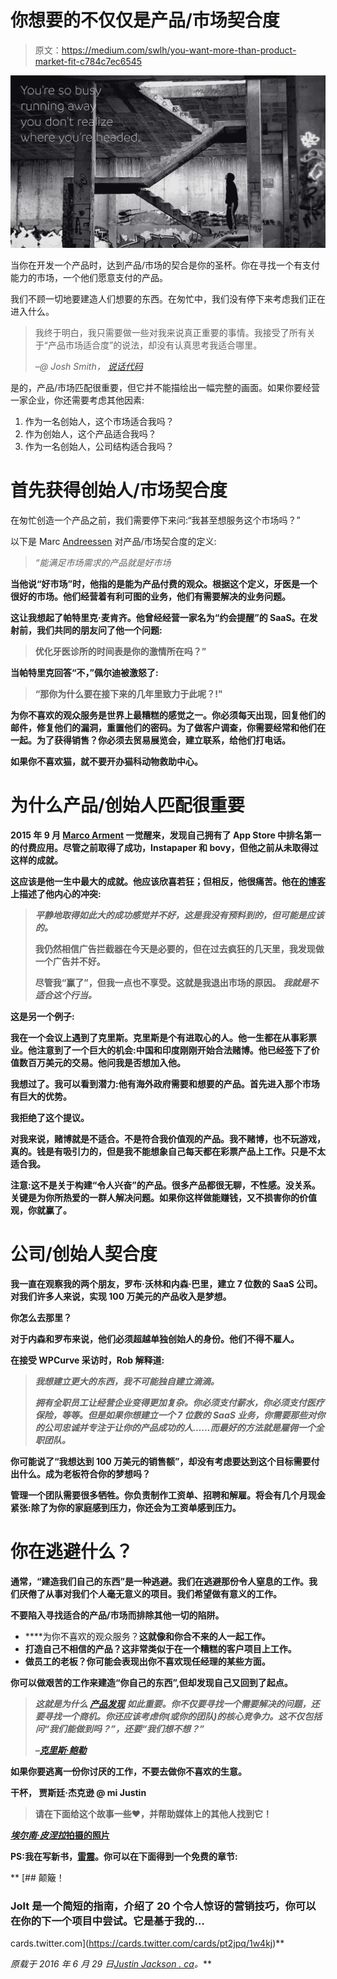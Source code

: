 # 你想要的不仅仅是产品/市场契合度

> 原文：<https://medium.com/swlh/you-want-more-than-product-market-fit-c784c7ec6545>

![](img/b23a8a87f528b4bb3813c172773ecf05.png)

当你在开发一个产品时，达到产品/市场的契合是你的圣杯。你在寻找一个有支付能力的市场，一个他们愿意支付的产品。

我们不顾一切地要建造人们想要的东西。在匆忙中，我们没有停下来考虑我们正在进入什么。

> 我终于明白，我只需要做一些对我来说真正重要的事情。我接受了所有关于“产品市场适合度”的说法，却没有认真思考我适合哪里。
> 
> *–@ Josh Smith，* [*说话代码*](http://talkingcode.com/)

是的，产品/市场匹配很重要，但它并不能描绘出一幅完整的画面。如果你要经营一家企业，你还需要考虑其他因素:

1.  作为一名创始人，这个市场适合我吗？
2.  作为创始人，这个产品适合我吗？
3.  作为一名创始人，公司结构适合我吗？

# 首先获得创始人/市场契合度

在匆忙创造一个产品之前，我们需要停下来问:“我甚至想服务这个市场吗？”

以下是 Marc [Andreessen](https://medium.com/u/df45fd4a749d?source=post_page-----c784c7ec6545--------------------------------) 对产品/市场契合度的定义:

> *“能满足市场需求的产品就是好市场*

**当他说“好市场”时，他指的是能为产品付费的观众。根据这个定义，牙医是一个很好的市场。他们经营着有利可图的业务，他们有需要解决的业务问题。**

**这让我想起了帕特里克·麦肯齐。他曾经经营一家名为“约会提醒”的 SaaS。在发射前，我们共同的朋友问了他一个问题:**

> **优化牙医诊所的时间表是你的激情所在吗？”**

**当帕特里克回答“不，”佩尔迪被激怒了:**

> **“那你为什么要在接下来的几年里致力于此呢？!"**

**为你不喜欢的观众服务是世界上最糟糕的感觉之一。你必须每天出现，回复他们的邮件，修复他们的漏洞，重置他们的密码。为了做客户调查，你需要经常和他们在一起。为了获得销售？你必须去贸易展览会，建立联系，给他们打电话。**

**如果你不喜欢猫，就不要开办猫科动物救助中心。**

# **为什么产品/创始人匹配很重要**

**2015 年 9 月 [Marco Arment](https://medium.com/u/b263e50a8bd7?source=post_page-----c784c7ec6545--------------------------------) 一觉醒来，发现自己拥有了 App Store 中排名第一的付费应用。尽管之前取得了成功，Instapaper 和 bovy，但他之前从未取得过这样的成就。**

**这应该是他一生中最大的成就。他应该欣喜若狂；但相反，他很痛苦。他在[的博客](https://marco.org/2015/09/18/just-doesnt-feel-good)上描述了他内心的冲突:**

> ***平静地取得如此大的成功感觉并不好，这是我没有预料到的，但可能是应该的。***
> 
> **我仍然相信广告拦截器在今天是必要的，但在过去疯狂的几天里，我发现做一个广告并不好。**
> 
> **尽管我“赢了”，但我一点也不享受。这就是我退出市场的原因。 ***我就是不适合这个行当。*****

**这是另一个例子:**

**我在一个会议上遇到了克里斯。克里斯是个有进取心的人。他一生都在从事彩票业。他注意到了一个巨大的机会:中国和印度刚刚开始合法赌博。他已经签下了价值数百万美元的交易。他问我是否想加入他。**

**我想过了。我可以看到潜力:他有海外政府需要和想要的产品。首先进入那个市场有巨大的优势。**

**我拒绝了这个提议。**

**对我来说，赌博就是不适合。不是符合我价值观的产品。我不赌博，也不玩游戏，真的。钱是有吸引力的，但是我不能想象自己每天都在彩票产品上工作。只是不太适合我。**

**注意:这不是关于构建“令人兴奋”的产品。很多产品都很无聊，不性感。没关系。关键是为你所热爱的一群人解决问题。如果你这样做能赚钱，又不损害你的价值观，你就赢了。**

# **公司/创始人契合度**

**我一直在观察我的两个朋友，罗布·沃林和内森·巴里，建立 7 位数的 SaaS 公司。对我们许多人来说，实现 100 万美元的产品收入是梦想。**

**你怎么去那里？**

**对于内森和罗布来说，他们必须超越单独创始人的身份。他们不得不雇人。**

**在接受 WPCurve 采访时，Rob 解释道:**

> ***我想建立更大的东西，我不可能独自建立滴滴。***
> 
> ***拥有全职员工让经营企业变得更加复杂。你必须支付薪水，你必须支付医疗保险，等等。但是如果你想建立一个 7 位数的 SaaS 业务，你需要那些对你的公司忠诚并专注于让你的产品成功的人……而最好的方法就是雇佣一个全职团队。***

**你可能说了“我想达到 100 万美元的销售额”，却没有考虑要达到这个目标需要付出什么。成为老板符合你的梦想吗？**

**管理一个团队需要很多牺牲。你负责制作工资单、招聘和解雇。将会有几个月现金紧张:除了为你的家庭感到压力，你还会为工资单感到压力。**

# **你在逃避什么？**

**通常，“建造我们自己的东西”是一种逃避。我们在逃避那份令人窒息的工作。我们厌倦了从事对我们个人毫无意义的项目。我们希望做有意义的工作。**

**不要陷入寻找适合的产品/市场而排除其他一切的陷阱。**

*   ****为你不喜欢的观众服务？**这就像和你合不来的人一起工作。**
*   ****打造自己不相信的产品？这非常类似于在一个糟糕的客户项目上工作。****
*   ****做员工的老板？你可能会表现出你不喜欢现任经理的某些方面。****

**你可以做艰苦的工作来建造“你自己的东西”,但却发现自己又回到了起点。**

> ***这就是为什么* [*产品发现*](http://alistapart.com/article/usable-yet-useless-why-every-business-needs-product-discovery) *如此重要。你不仅要寻找一个需要解决的问题，还要寻找一个商机。你还应该考虑你(或你的团队)的核心竞争力。这不仅包括问“我们能做到吗？”，还要“我们想不想？”***
> 
> ***–*[*克里斯·鲍勒*](https://medium.com/u/c923551f5303?source=post_page-----c784c7ec6545--------------------------------)**

**如果你要逃离一份你讨厌的工作，不要去做你不喜欢的生意。**

**干杯，
贾斯廷·杰克逊
@ mi Justin**

> **请在下面给这个故事一些♥，并帮助媒体上的其他人找到它！**

**[*埃尔南·皮涅拉*拍摄的照片](https://www.flickr.com/photos/hernanpc/8407944523/in/photolist-dNYUYK-9uPB28-81pjUV-mHdnqF-ap1kcU-kzt2Mr-fxhtnW-qH6uRw-Fs7ZgD-jabXFh-9cniAJ-fCwxPG-dWCTg6-mXHgT-dD5isc-3KHH2Q-oYxUxE-4jEvM1-r3PP5A-bjv7mh-53vQ2y-akpAaA-prD3T-2tuMbE-9yDTf8-cHfVRh-pk7Kym-ddTuJV-6mmzfq-97PPhr-4TW6xi-pN1ibq-iabPTw-6nXbp4-frHrgB-rgiQb4-4xBmEz-dafDTM-71DouE-fA3Tze-71Q8FX-85cQRG-nDkcC7-LECWP-9uSAZU-6VEexK-covhG7-m8zFn2-m8zFoe-cW8qWq)**

**PS:我在写新书，[雷震](https://justinjackson.ca/jolt)。你可以在下面得到一个免费的章节:**

**[](https://cards.twitter.com/cards/pt2jpq/1w4kj) [## 颠簸！

### Jolt 是一个简短的指南，介绍了 20 个令人惊讶的营销技巧，你可以在你的下一个项目中尝试。它是基于我的…

cards.twitter.com](https://cards.twitter.com/cards/pt2jpq/1w4kj)** 

***原载于 2016 年 6 月 29 日*[*Justin Jackson . ca*](https://justinjackson.ca/want/)*。***